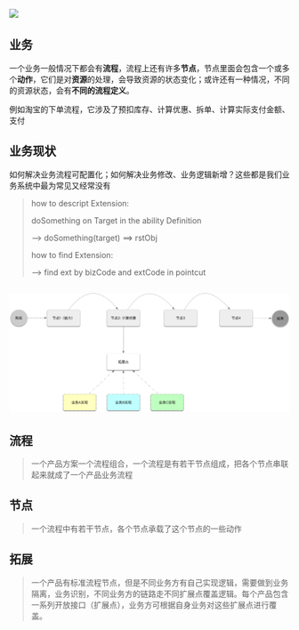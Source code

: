 ![](http://fuxiao.oss-cn-shanghai.aliyuncs.com/blog/074843.jpg)

## 业务

一个业务一般情况下都会有**流程**，流程上还有许多**节点**，节点里面会包含一个或多个**动作**，它们是对**资源**的处理，会导致资源的状态变化；或许还有一种情况，不同的资源状态，会有**不同的流程定义**。

例如淘宝的下单流程，它涉及了预扣库存、计算优惠、拆单、计算实际支付金额、支付

## 业务现状

如何解决业务流程可配置化；如何解决业务修改、业务逻辑新增？这些都是我们业务系统中最为常见又经常没有

> how to descript Extension:
>
> doSomething on Target in the ability Definition
>
> --&gt; doSomething\(target\) ==&gt; rstObj
>
> how to find Extension:
>
> --&gt; find ext by bizCode and extCode in pointcut

## ![](/assets/tmf-扩展点.png)

## 流程

> 一个产品方案一个流程组合，一个流程是有若干节点组成，把各个节点串联起来就成了一个产品业务流程

## 节点

> 一个流程中有若干节点，各个节点承载了这个节点的一些动作

## 拓展

> 一个产品有标准流程节点，但是不同业务方有自己实现逻辑，需要做到业务隔离，业务识别，不同业务方的链路走不同扩展点覆盖逻辑。每个产品包含一系列开放接口（扩展点），业务方可根据自身业务对这些扩展点进行覆盖。



